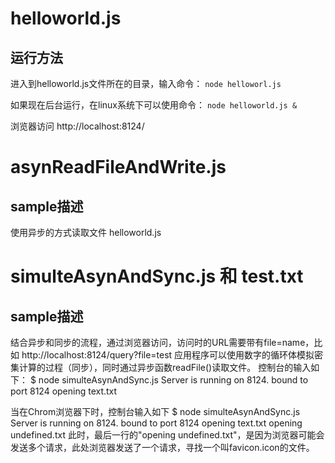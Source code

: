 # helloworld.js
## 运行方法  
进入到helloworld.js文件所在的目录，输入命令：
`node helloworl.js `

如果现在后台运行，在linux系统下可以使用命令：
`node helloworld.js &`

浏览器访问 http://localhost:8124/


# asynReadFileAndWrite.js
## sample描述
使用异步的方式读取文件 helloworld.js


# simulteAsynAndSync.js 和 test.txt
## sample描述
结合异步和同步的流程，通过浏览器访问，访问时的URL需要带有file=name，比如 http://localhost:8124/query?file=test
应用程序可以使用数字的循环体模拟密集计算的过程（同步），同时通过异步函数readFile()读取文件。
控制台的输入如下：
   $ node simulteAsynAndSync.js
   Server is running on 8124.
   bound to port 8124
   opening  text.txt

当在Chrom浏览器下时，控制台输入如下
   $ node simulteAsynAndSync.js
   Server is running on 8124.
   bound to port 8124
   opening  text.txt
   opening undefined.txt
此时，最后一行的"opening undefined.txt"，是因为浏览器可能会发送多个请求，此处浏览器发送了一个请求，寻找一个叫favicon.icon的文件。


 
